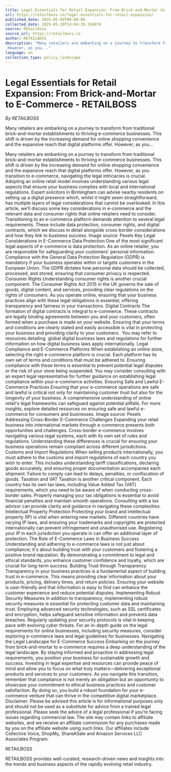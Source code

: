 ```yaml
---
title: Legal Essentials for Retail Expansion: From Brick-and-Mortar to E-Commerce - RETAILBOSS
url: https://retailboss.co/legal-essentials-for-retail-expansion/
published_date: 2025-05-09T00:00:00
collected_date: 2025-05-29T14:04:39.334874
source: Retailboss
source_url: https://retailboss.co
author: RETAILBOSS
description: "Many retailers are embarking on a journey to transform from traditional brick-and-mortar establishments to thriving e-commerce businesses. This shift is driven by the increasing demand for online shopping convenience and the expansive reach that digital platforms offer. 
 However, as you..."
language: en
collection_type: policy_landscape
---
```


# Legal Essentials for Retail Expansion: From Brick-and-Mortar to E-Commerce - RETAILBOSS

*By RETAILBOSS*

Many retailers are embarking on a journey to transform from traditional brick-and-mortar establishments to thriving e-commerce businesses. This shift is driven by the increasing demand for online shopping convenience and the expansive reach that digital platforms offer. 
 However, as you...

Many retailers are embarking on a journey to transform from traditional brick-and-mortar establishments to thriving e-commerce businesses. This shift is driven by the increasing demand for online shopping convenience and the expansive reach that digital platforms offer. 
 However, as you transition to e-commerce, navigating the legal intricacies is crucial. Adopting an online retail model involves understanding various legal aspects that ensure your business complies with local and international regulations. Expert solicitors in Birmingham can advise nearby residents on setting up a digital presence which, whilst it might seem straightforward, has multiple layers of legal considerations that cannot be overlooked. 
 In this article, we’ll discuss some key considerations in e-commerce and the relevant data and consumer rights that online retailers need to consider. Transitioning to an e-commerce platform demands attention to several legal requirements. These include data protection, consumer rights, and digital contracts, which we discuss in detail alongside cross-border considerations and how they link to business success. 
 Image source: Pexels 
 Key Legal Considerations in E-Commerce 
 Data Protection 
 One of the most significant legal aspects of e-commerce is data protection. As an online retailer, you are responsible for safeguarding your customers' personal information. Compliance with the General Data Protection Regulation (GDPR) is mandatory if your business operates within or targets customers in the European Union. The GDPR dictates how personal data should be collected, processed, and stored, ensuring that consumer privacy is respected. 
 Consumer Rights 
 Understanding consumer rights is another crucial component. The Consumer Rights Act 2015 in the UK governs the sale of goods, digital content, and services, providing clear regulations on the rights of consumers. As you operate online, ensuring that your business practices align with these legal obligations is essential, offering transparency and fairness in your transactions. 
 Digital Contracts 
 The formation of digital contracts is integral to e-commerce. These contracts are legally binding agreements between you and your customers, often formed when a purchase is made on your website. Ensuring that your terms and conditions are clearly stated and easily accessible is vital in protecting your business and providing clarity to your customers.  You may refer to resources detailing  global digital business laws and regulations for further information on how digital business laws apply internationally. 
 Legal Compliance and E-Commerce Platforms 
 When establishing an online store, selecting the right e-commerce platform is crucial. Each platform has its own set of terms and conditions that must be adhered to. Ensuring compliance with these terms is essential to prevent potential legal disputes or the risk of your store being suspended. You may consider consulting with an expert legal representative for further guidance on establishing legal compliance within your e-commerce activities. 
 Ensuring Safe and Lawful E-Commerce Practices 
 Ensuring that your e-commerce operations are safe and lawful is critical not only for maintaining customer trust but also for the longevity of your business. A comprehensive understanding of online retail's legal frameworks can safeguard against potential pitfalls. For more insights, explore detailed resources on ensuring safe and lawful e-commerce for consumers and businesses. 
 Image source: Pexels 
 Addressing Cross-Border E-Commerce Challenges 
 Expanding your retail business into international markets through e-commerce presents both opportunities and challenges. Cross-border e-commerce involves navigating various legal systems, each with its own set of rules and regulations. Understanding these differences is crucial for ensuring your business operations remain compliant across different jurisdictions. 
 Customs and Import Regulations 
 When selling products internationally, you must adhere to the customs and import regulations of each country you wish to enter. This includes understanding tariff classifications, declaring goods accurately, and ensuring proper documentation accompanies each shipment. Failure to comply can lead to delays, penalties, or confiscation of goods. 
 Taxation and VAT 
 Taxation is another critical component. Each country has its own tax laws, including Value Added Tax (VAT) requirements, which you need to be aware of when conducting cross-border sales. Properly managing your tax obligations is essential to avoid financial penalties and maintain smooth operations. Consulting with a tax advisor can provide clarity and guidance in navigating these complexities. 
 Intellectual Property Protection 
 Protecting your brand and intellectual property (IP) is vital when entering new markets. Different countries have varying IP laws, and ensuring your trademarks and copyrights are protected internationally can prevent infringement and unauthorised use. Registering your IP in each jurisdiction you operate in can offer an additional layer of protection. 
 The Role of E-Commerce Laws in Business Success 
 Understanding and adhering to e-commerce laws is not just about compliance; it's about building trust with your customers and fostering a positive brand reputation. By demonstrating a commitment to legal and ethical standards, you enhance customer confidence and loyalty, which are crucial for long-term success. 
 Building Trust through Transparency 
 Transparency in your business practices is a fundamental aspect of building trust in e-commerce. This means providing clear information about your products, pricing, delivery times, and return policies. Ensuring your website is user-friendly and that information is easy to find can enhance the customer experience and reduce potential disputes. 
 Implementing Robust Security Measures 
 In addition to transparency, implementing robust security measures is essential for protecting customer data and maintaining trust. Employing advanced security technologies, such as SSL certificates and encryption, helps safeguard sensitive information and prevents data breaches. Regularly updating your security protocols is vital in keeping pace with evolving cyber threats. For an in-depth guide on the legal requirements for online businesses, including security measures, consider exploring e-commerce laws and legal guidelines for businesses. 
 Navigating the Legal Landscape for E-Commerce Success 
 Embarking on the journey from brick-and-mortar to e-commerce requires a deep understanding of the legal landscape. By staying informed and proactive in addressing legal requirements, you position your business for sustainable growth and success. Investing in legal expertise and resources can provide peace of mind and allow you to focus on what truly matters—delivering exceptional products and services to your customers. 
 As you navigate this transition, remember that compliance is not merely an obligation but an opportunity to showcase your commitment to ethical business practices and customer satisfaction. By doing so, you build a robust foundation for your e-commerce venture that can thrive in the competitive digital marketplace. 
 Disclaimer: Please be advised this article is for informational purposes only and should not be used as a substitute for advice from a trained legal professional. Please seek the advice of a legal professional if you’re facing issues regarding commercial law. 
 The site may contain links to affiliate websites, and we receive an affiliate commission for any purchases made by you on the affiliate website using such links. Our affiliates include Collective Voice, ShopMy, ShareASale and Amazon Services LLC Associates Program. 
 
 RETAILBOSS

RETAILBOSS provides well-curated, research-driven news and insights into the trends and business aspects of the rapidly evolving retail industry.